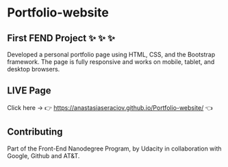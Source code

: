 # Portfolio-website

## First FEND Project :sparkles: :sparkles: :sparkles:

Developed a personal portfolio page using HTML, CSS, and the Bootstrap framework. The page is fully responsive and works on mobile, tablet, and desktop browsers.

## LIVE Page

Click here -> :point_right: https://anastasiaseraciov.github.io/Portfolio-website/ :point_left:

## Contributing

Part of the Front-End Nanodegree Program, by Udacity in collaboration with Google, Github and AT&T.

